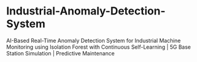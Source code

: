 # Industrial-Anomaly-Detection-System
AI-Based Real-Time Anomaly Detection System for Industrial Machine Monitoring using Isolation Forest with Continuous Self-Learning | 5G Base Station Simulation | Predictive Maintenance
